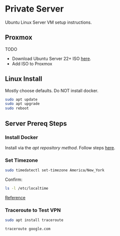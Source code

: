 # Private Server

Ubuntu Linux Server VM setup instructions.

## Proxmox

TODO

* Download Ubuntu Server 22+ ISO [here](https://ubuntu.com/download/server).
* Add ISO to Proxmox


## Linux Install

Mostly choose defaults. Do NOT install docker.

```bash
sudo apt update
sudo apt upgrade
sudo reboot
```

## Server Prereq Steps

### Install Docker

Install via the *apt repository method*. Follow steps [here](https://docs.docker.com/engine/install/ubuntu/).

### Set Timezone

```bash
sudo timedatectl set-timezone America/New_York
```

Confirm:

```bash
ls -l /etc/localtime
```
[Reference](https://linuxize.com/post/how-to-set-or-change-timezone-in-linux/)

### Traceroute to Test VPN

```bash
sudo apt install traceroute
```

```bash
traceroute google.com
```
